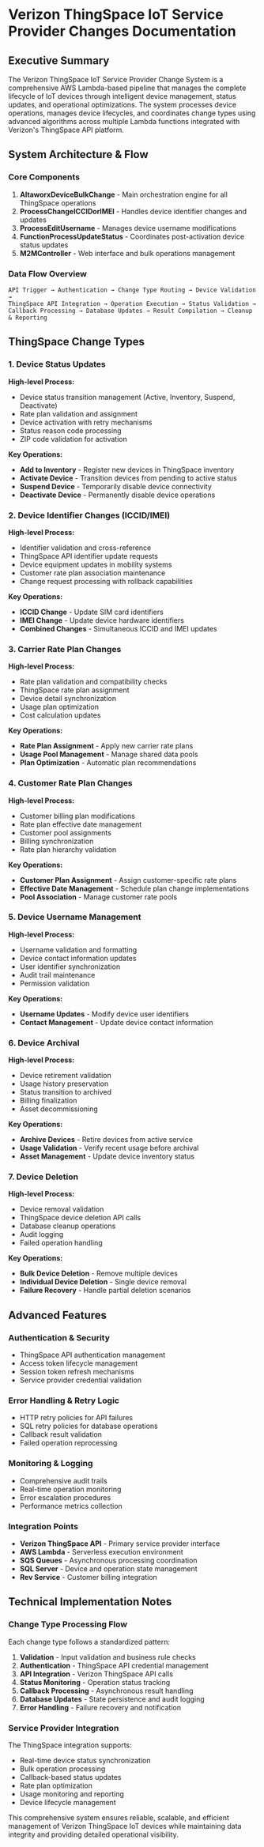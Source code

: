 # Verizon ThingSpace IoT Service Provider Changes Documentation

## Executive Summary
The Verizon ThingSpace IoT Service Provider Change System is a comprehensive AWS Lambda-based pipeline that manages the complete lifecycle of IoT devices through intelligent device management, status updates, and operational optimizations. The system processes device operations, manages device lifecycles, and coordinates change types using advanced algorithms across multiple Lambda functions integrated with Verizon's ThingSpace API platform.

## System Architecture & Flow

### Core Components
1. **AltaworxDeviceBulkChange** - Main orchestration engine for all ThingSpace operations
2. **ProcessChangeICCIDorIMEI** - Handles device identifier changes and updates  
3. **ProcessEditUsername** - Manages device username modifications
4. **FunctionProcessUpdateStatus** - Coordinates post-activation device status updates
5. **M2MController** - Web interface and bulk operations management

### Data Flow Overview
```
API Trigger → Authentication → Change Type Routing → Device Validation → 
ThingSpace API Integration → Operation Execution → Status Validation → 
Callback Processing → Database Updates → Result Compilation → Cleanup & Reporting
```

## ThingSpace Change Types

### 1. Device Status Updates
**High-level Process:**
- Device status transition management (Active, Inventory, Suspend, Deactivate)
- Rate plan validation and assignment
- Device activation with retry mechanisms
- Status reason code processing
- ZIP code validation for activation

**Key Operations:**
- **Add to Inventory** - Register new devices in ThingSpace inventory
- **Activate Device** - Transition devices from pending to active status
- **Suspend Device** - Temporarily disable device connectivity
- **Deactivate Device** - Permanently disable device operations

### 2. Device Identifier Changes (ICCID/IMEI)
**High-level Process:**
- Identifier validation and cross-reference
- ThingSpace API identifier update requests
- Device equipment updates in mobility systems
- Customer rate plan association maintenance
- Change request processing with rollback capabilities

**Key Operations:**
- **ICCID Change** - Update SIM card identifiers
- **IMEI Change** - Update device hardware identifiers
- **Combined Changes** - Simultaneous ICCID and IMEI updates

### 3. Carrier Rate Plan Changes
**High-level Process:**
- Rate plan validation and compatibility checks
- ThingSpace rate plan assignment
- Device detail synchronization
- Usage plan optimization
- Cost calculation updates

**Key Operations:**
- **Rate Plan Assignment** - Apply new carrier rate plans
- **Usage Pool Management** - Manage shared data pools
- **Plan Optimization** - Automatic plan recommendations

### 4. Customer Rate Plan Changes  
**High-level Process:**
- Customer billing plan modifications
- Rate plan effective date management
- Customer pool assignments
- Billing synchronization
- Rate plan hierarchy validation

**Key Operations:**
- **Customer Plan Assignment** - Assign customer-specific rate plans
- **Effective Date Management** - Schedule plan change implementations
- **Pool Association** - Manage customer rate pools

### 5. Device Username Management
**High-level Process:**
- Username validation and formatting
- Device contact information updates
- User identifier synchronization
- Audit trail maintenance
- Permission validation

**Key Operations:**
- **Username Updates** - Modify device user identifiers
- **Contact Management** - Update device contact information

### 6. Device Archival
**High-level Process:**
- Device retirement validation
- Usage history preservation
- Status transition to archived
- Billing finalization
- Asset decommissioning

**Key Operations:**
- **Archive Devices** - Retire devices from active service
- **Usage Validation** - Verify recent usage before archival
- **Asset Management** - Update device inventory status

### 7. Device Deletion
**High-level Process:**
- Device removal validation
- ThingSpace device deletion API calls
- Database cleanup operations
- Audit logging
- Failed operation handling

**Key Operations:**
- **Bulk Device Deletion** - Remove multiple devices
- **Individual Device Deletion** - Single device removal
- **Failure Recovery** - Handle partial deletion scenarios

## Advanced Features

### Authentication & Security
- ThingSpace API authentication management
- Access token lifecycle management
- Session token refresh mechanisms
- Service provider credential validation

### Error Handling & Retry Logic
- HTTP retry policies for API failures
- SQL retry policies for database operations
- Callback result validation
- Failed operation reprocessing

### Monitoring & Logging
- Comprehensive audit trails
- Real-time operation monitoring
- Error escalation procedures
- Performance metrics collection

### Integration Points
- **Verizon ThingSpace API** - Primary service provider interface
- **AWS Lambda** - Serverless execution environment
- **SQS Queues** - Asynchronous processing coordination
- **SQL Server** - Device and operation state management
- **Rev Service** - Customer billing integration

## Technical Implementation Notes

### Change Type Processing Flow
Each change type follows a standardized pattern:
1. **Validation** - Input validation and business rule checks
2. **Authentication** - ThingSpace API credential management
3. **API Integration** - Verizon ThingSpace API calls
4. **Status Monitoring** - Operation status tracking
5. **Callback Processing** - Asynchronous result handling
6. **Database Updates** - State persistence and audit logging
7. **Error Handling** - Failure recovery and notification

### Service Provider Integration
The ThingSpace integration supports:
- Real-time device status synchronization
- Bulk operation processing
- Callback-based status updates
- Rate plan optimization
- Usage monitoring and reporting
- Device lifecycle management

This comprehensive system ensures reliable, scalable, and efficient management of Verizon ThingSpace IoT devices while maintaining data integrity and providing detailed operational visibility.